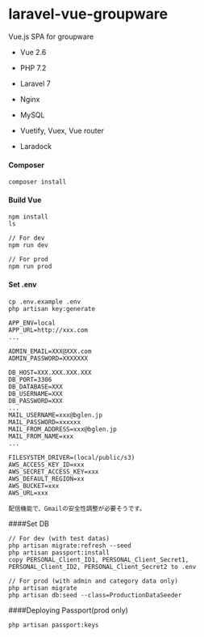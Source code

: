 # laravel-vue-groupware
Vue.js SPA for groupware

* Vue 2.6
* PHP 7.2
* Laravel 7
* Nginx
* MySQL

* Vuetify, Vuex, Vue router

* Laradock


#### Composer
```
composer install
```

#### Build Vue
```
npm install
ls

// For dev
npm run dev

// For prod
npm run prod
```

#### Set .env
```
cp .env.example .env
php artisan key:generate

APP_ENV=local
APP_URL=http://xxx.com
...

ADMIN_EMAIL=XXX@XXX.com
ADMIN_PASSWORD=XXXXXXX

DB_HOST=XXX.XXX.XXX.XXX
DB_PORT=3306
DB_DATABASE=XXX
DB_USERNAME=XXX
DB_PASSWORD=XXX
...
MAIL_USERNAME=xxx@bglen.jp
MAIL_PASSWORD=xxxxxx
MAIL_FROM_ADDRESS=xxx@bglen.jp
MAIL_FROM_NAME=xxx
...

FILESYSTEM_DRIVER=(local/public/s3)
AWS_ACCESS_KEY_ID=xxx
AWS_SECRET_ACCESS_KEY=xxx
AWS_DEFAULT_REGION=xx
AWS_BUCKET=xxx
AWS_URL=xxx

配信機能で、Gmailの安全性調整が必要そうです。
```

####Set DB
```
// For dev (with test datas)
php artisan migrate:refresh --seed
php artisan passport:install
copy PERSONAL_Client_ID1, PERSONAL_Client_Secret1, PERSONAL_Client_ID2, PERSONAL_Client_Secret2 to .env

// For prod (with admin and category data only)
php artisan migrate
php artisan db:seed --class=ProductionDataSeeder
```

####Deploying Passport(prod only)
```
php artisan passport:keys
```
